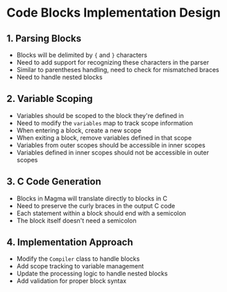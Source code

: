 # Code Blocks Implementation Design

## 1. Parsing Blocks
- Blocks will be delimited by `{` and `}` characters
- Need to add support for recognizing these characters in the parser
- Similar to parentheses handling, need to check for mismatched braces
- Need to handle nested blocks

## 2. Variable Scoping
- Variables should be scoped to the block they're defined in
- Need to modify the `variables` map to track scope information
- When entering a block, create a new scope
- When exiting a block, remove variables defined in that scope
- Variables from outer scopes should be accessible in inner scopes
- Variables defined in inner scopes should not be accessible in outer scopes

## 3. C Code Generation
- Blocks in Magma will translate directly to blocks in C
- Need to preserve the curly braces in the output C code
- Each statement within a block should end with a semicolon
- The block itself doesn't need a semicolon

## 4. Implementation Approach
- Modify the `Compiler` class to handle blocks
- Add scope tracking to variable management
- Update the processing logic to handle nested blocks
- Add validation for proper block syntax